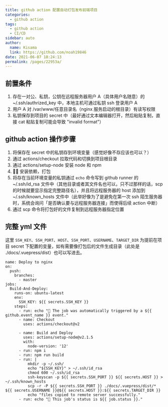 ```yaml
---
title: github action 配置自动打包发布前端项目
categories:
  - github action
tags:
  - github action
  - CI/CD
sidebar: auto
author:
  name: Kisama
  link: https://github.com/noah19846
date: 2021-06-07 18:24:13
permalink: /pages/22953a/
---
```


## 前置条件

1. 存在一对公、私钥，公钥在远程服务器用户 A（具体用户名随意）的 ~/.ssh/authrized_key 中，本地主机可通过私钥 ssh 登录用户 A
2. 用户 A 对 /var/www/任意目录名（nginx 服务启动的根目录）有读写权限
3. 私钥保存到项目的 secret 中（最好通过文本编辑器打开，然后粘贴复制，直接 cat 粘贴复制可能会导致 "invalid format"）

## github action 操作步骤

1. 将保存在 secret 中的私钥存到环境变量（感觉好像不存应该也可以？）
2. 通过 actions/checkout 拉取代码和切换到项目根目录
3. 通过 actions/setup-node 安装 node 和 npm
4.  安装依赖，打包
5. 将存在当前环境变量的私钥通过 `echo` 命令写到 github runner 的 ~/.ssh/id_rsa 文件中（其他目录或者其文件名也可以，只不过那样的话，scp 的时候就要显示指定完整路径名），并且将远程服务器的 host 添加到 ~/.ssh/known_hosts 文件中（此举好像为了是避免在第一次 ssh 陌生服务器时，系统会询问「是否确认要与远程服务器连接」而使得后续 action 中断）
6. 通过 scp 命令将打包好的文件复制到远程服务器指定位置

## 完整 yml 文件

这里 `SSH_KEY`、`SSH_PORT`、`HOST`、`SSH_PORT`、`USERNAME`、`TARGET_DIR` 为提前在项目 secret 下配置的变量，如有需要像打包后的文件生成目录（此处是 ./docs/.vuepress/dist）也可以写进去。

```
name: Deploy to nginx
on:
  push:
    branches:
      - master
jobs:
  Build-And-Deploy:
    runs-on: ubuntu-latest
    env:
      SSH_KEY: ${{ secrets.SSH_KEY }}
    steps:
      - run: echo "🎉 The job was automatically triggered by a ${{ github.event_name }} event."
      - name: Checkout
        uses: actions/checkout@v2

      - name: Build and Deploy
        uses: actions/setup-node@v2.1.5
        with:
          node-version: '12'
      - run: npm i
      - run: npm run build
      - run: |
          mkdir -p ~/.ssh/
          echo "${SSH_KEY}" > ~/.ssh/id_rsa
          chmod 600 ~/.ssh/id_rsa
          ssh-keyscan -p ${{ secrets.SSH_PORT }} ${{ secrets.HOST }} > ~/.ssh/known_hosts
          scp -r -P ${{ secrets.SSH_PORT }} ./docs/.vuepress/dist/* ${{ secrets.USERNAME }}@${{ secrets.HOST }}:${{ secrets.TARGET_DIR }}
          echo "files copied to remote server successfully."
      - run: echo "🍊 This job's status is ${{ job.status }}."
```
